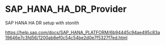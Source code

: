 # SAP_HANA_HA_DR_Provider
SAP HANA HA DR setup with stonith

https://help.sap.com/docs/SAP_HANA_PLATFORM/6b94445c94ae495c83a19646e7c3fd56/1200ab8ef0c54c54be2d0e7f5327f7ed.html
